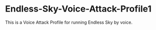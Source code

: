 # Endless-Sky-Voice-Attack-Profile1
This is a Voice Attack Profile for running Endless Sky by voice.
